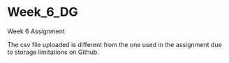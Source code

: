 # Week_6_DG
Week 6 Assignment

The csv file uploaded is different from the one used in the assignment due to storage limitations on Github.
